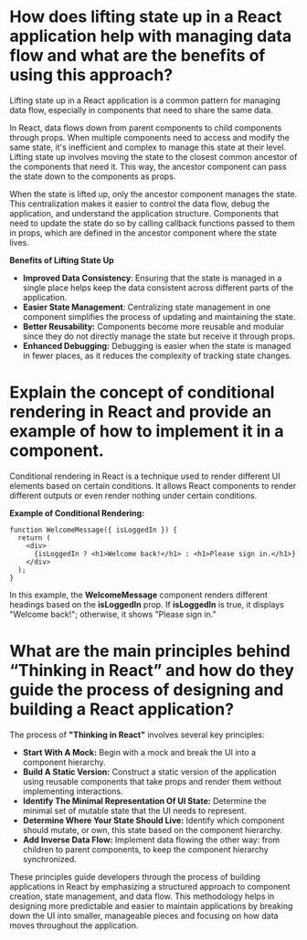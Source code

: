 # How does lifting state up in a React application help with managing data flow and what are the benefits of using this approach?

Lifting state up in a React application is a common pattern for managing data flow, especially in components that need to share the same data.

In React, data flows down from parent components to child components through props. When multiple components need to access and modify the same state, it's inefficient and complex to manage this state at their level. Lifting state up involves moving the state to the closest common ancestor of the components that need it. This way, the ancestor component can pass the state down to the components as props.

When the state is lifted up, only the ancestor component manages the state. This centralization makes it easier to control the data flow, debug the application, and understand the application structure. Components that need to update the state do so by calling callback functions passed to them in props, which are defined in the ancestor component where the state lives.

__Benefits of Lifting State Up__

* __Improved Data Consistency__: Ensuring that the state is managed in a single place helps keep the data consistent across different parts of the application.
* __Easier State Management__: Centralizing state management in one component simplifies the process of updating and maintaining the state.
* __Better Reusability:__ Components become more reusable and modular since they do not directly manage the state but receive it through props.
* __Enhanced Debugging:__ Debugging is easier when the state is managed in fewer places, as it reduces the complexity of tracking state changes.

# Explain the concept of conditional rendering in React and provide an example of how to implement it in a component.

Conditional rendering in React is a technique used to render different UI elements based on certain conditions. It allows React components to render different outputs or even render nothing under certain conditions.

__Example of Conditional Rendering:__

```
function WelcomeMessage({ isLoggedIn }) {
  return (
    <div>
      {isLoggedIn ? <h1>Welcome back!</h1> : <h1>Please sign in.</h1>}
    </div>
  );
}
```

In this example, the __WelcomeMessage__ component renders different headings based on the __isLoggedIn__ prop. If __isLoggedIn__ is true, it displays "Welcome back!"; otherwise, it shows "Please sign in."


# What are the main principles behind “Thinking in React” and how do they guide the process of designing and building a React application?

The process of __"Thinking in React"__ involves several key principles:

* __Start With A Mock:__ Begin with a mock and break the UI into a component hierarchy.
* __Build A Static Version:__ Construct a static version of the application using reusable components that take props and render them without implementing interactions.
* __Identify The Minimal Representation Of UI State:__ Determine the minimal set of mutable state that the UI needs to represent.
* __Determine Where Your State Should Live:__ Identify which component should mutate, or own, this state based on the component hierarchy.
* __Add Inverse Data Flow:__ Implement data flowing the other way: from children to parent components, to keep the component hierarchy synchronized.

These principles guide developers through the process of building applications in React by emphasizing a structured approach to component creation, state management, and data flow. This methodology helps in designing more predictable and easier to maintain applications by breaking down the UI into smaller, manageable pieces and focusing on how data moves throughout the application.